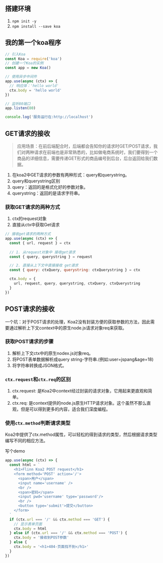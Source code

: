## 搭建环境

1. `npm init -y`
2. `npm install --save koa`

## 我的第一个koa程序

```js
// 引入Koa
const Koa = require('koa')
// 创建一个Koa的实例
const app = new Koa()

// 使用异步中间件
app.use(async (ctx) => {
  // 响应体：'hello world'
  ctx.body = 'hello world'
})

// 监听80端口
app.listen(80)

console.log('服务运行在:http://localhost')
```

## GET请求的接收

> 应用场景：在前后端配合时，后端都会告知你的请求时GET/POST请求，我们对两种请求在前端也是非常熟悉的，比如做电商系统时，我们要得到一个商品的详细信息，需要传递GET形式的商品编号到后台，后台返回给我们数据。

1. 在koa2中GET请求的参数有两种形式：query和querystring。
2. query和querystring区别
  1. query：返回的是格式化好的参数对象。
  2. querystring：返回的是请求字符串。

### 获取GET请求的两种方式

1. ctx的request对象
2. 直接从ctx中获取Get请求

```js
// 接收get请求的两种方式
app.use(async (ctx) => {
  const { url, request } = ctx
 
  // 1. 从request对象中 接收get请求
  const { query, querystring } = request

  // 2. 直接从上下文中直接接收 get请求
  const { query: ctxQuery, querystring: ctxQuerystring } = ctx

  ctx.body = {
    url, request, query, querystring, ctxQuery, ctxQuerystring
  }
})
```

## POST请求的接收

一个坑：对于POST请求的处理，Koa2没有封装方便的获取参数的方法，因此需要通过解析上下文context中的原生node.js请求对象req来获取。

### 获取POST请求的步骤

1. 解析上下文ctx中的原生nodex.js对象req。
2. 将POST表单数据解析成query string-字符串.(例如:user=jspang&age=18)
3. 将字符串转换成JSON格式。

### `ctx.request`和`ctx.req`的区别

1. ctx.request: 是Koa2中context经过封装的请求对象，它用起来更直观和简单。
2. ctx.req: 是context提供的node.js原生HTTP请求对象。这个虽然不那么直观，但是可以得到更多的内容，适合我们深度编程。

### 使用`ctx.method`判断请求类型

Koa2中提供了ctx.method属性，可以轻松的得到请求的类型，然后根据请求类型编写不同的相应方法。

写个demo

```js
app.use(async (ctx) => {
  const html = `
    <h1>Flinn Koa2 POST request</h1>
    <form method='POST' action='/'>
      <span>用户</span>
      <input name='username' />
      <br />
      <span>密码</span>
      <input pwd='username' type='password'/>
      <br />
      <button type='submit'>提交</button>
    </form>
  `
  if (ctx.url === '/' && ctx.method === 'GET') {
    // 显示表单页面
    ctx.body = html
  } else if (ctx.url === '/' && ctx.method === 'POST') {
    ctx.body = '接收到POST参数'
  } else {
    ctx.body = '<h1>404-页面找不到</h1>'
  }
})
```



